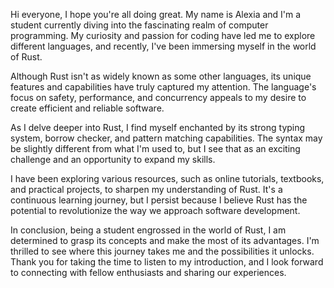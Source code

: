 Hi everyone,
I hope you're all doing great. My name is Alexia and I'm a student currently diving into the fascinating realm of computer programming. My curiosity and passion for coding have led me to explore different languages, and recently, I've been immersing myself in the world of Rust.

Although Rust isn't as widely known as some other languages, its unique features and capabilities have truly captured my attention. The language's focus on safety, performance, and concurrency appeals to my desire to create efficient and reliable software.

As I delve deeper into Rust, I find myself enchanted by its strong typing system, borrow checker, and pattern matching capabilities. The syntax may be slightly different from what I'm used to, but I see that as an exciting challenge and an opportunity to expand my skills.

I have been exploring various resources, such as online tutorials, textbooks, and practical projects, to sharpen my understanding of Rust. It's a continuous learning journey, but I persist because I believe Rust has the potential to revolutionize the way we approach software development.

In conclusion, being a student engrossed in the world of Rust, I am determined to grasp its concepts and make the most of its advantages. I'm thrilled to see where this journey takes me and the possibilities it unlocks. Thank you for taking the time to listen to my introduction, and I look forward to connecting with fellow enthusiasts and sharing our experiences.
